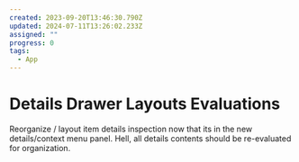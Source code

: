 ```yaml
---
created: 2023-09-20T13:46:30.790Z
updated: 2024-07-11T13:26:02.233Z
assigned: ""
progress: 0
tags:
  - App
---
```


# Details Drawer Layouts Evaluations

Reorganize / layout item details inspection now that its in the new details/context menu panel. Hell, all details contents should be re-evaluated for organization.
